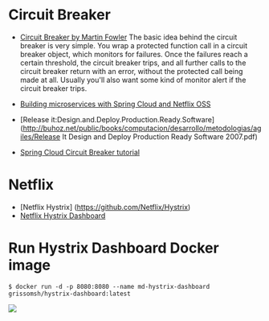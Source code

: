 # Circuit Breaker
* [Circuit Breaker by Martin Fowler](http://martinfowler.com/bliki/CircuitBreaker.html)
  The basic idea behind the circuit breaker is very simple. You wrap a protected function call in a circuit breaker object, which monitors for failures. Once the failures reach a certain threshold, the circuit breaker trips, and all further calls to the circuit breaker return with an error, without the protected call being made at all. Usually you'll also want some kind of monitor alert if the circuit breaker trips.

* [Building microservices with Spring Cloud and Netflix OSS](http://callistaenterprise.se/blogg/teknik/2015/04/15/building-microservices-with-spring-cloud-and-netflix-oss-part-2/)

* [Release it:Design.and.Deploy.Production.Ready.Software](http://buhoz.net/public/books/computacion/desarrollo/metodologias/agiles/Release It Design and Deploy Production Ready Software 2007.pdf)

* [Spring Cloud Circuit Breaker tutorial](https://spring.io/guides/gs/circuit-breaker/)

# Netflix
* [Netflix Hystrix] (https://github.com/Netflix/Hystrix)
* [Netflix Hystrix Dashboard](https://github.com/Netflix/Hystrix/wiki/Dashboard)

# Run Hystrix Dashboard Docker image
```
$ docker run -d -p 8080:8080 --name md-hystrix-dashboard grissomsh/hystrix-dashboard:latest

```


[![](https://images.microbadger.com/badges/image/grissomsh/hystrix-dashboard.svg)](https://microbadger.com/images/grissomsh/hystrix-dashboard "Get your own image badge on microbadger.com")

